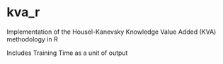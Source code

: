 # kva_r
Implementation of the Housel-Kanevsky Knowledge Value Added (KVA) methodology in R

Includes Training Time as a unit of output
